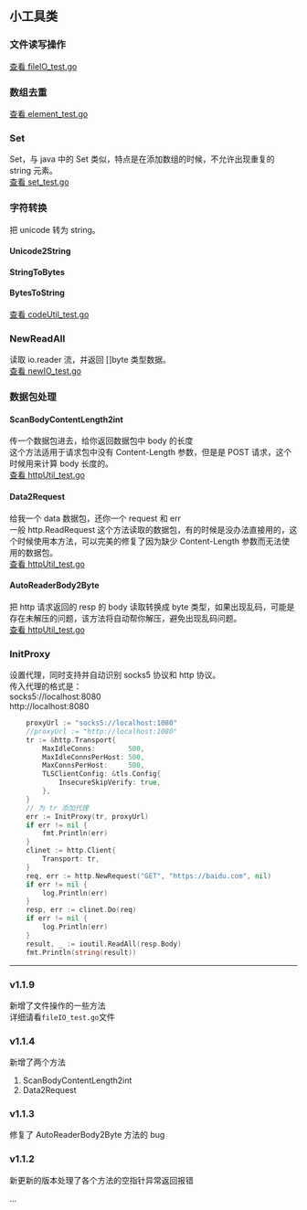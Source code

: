 ## 小工具类

### 文件读写操作
[查看 fileIO_test.go](fileIO_test.go)

### 数组去重
[查看 element_test.go](element_test.go)

### Set
Set，与 java 中的 Set 类似，特点是在添加数组的时候，不允许出现重复的 string 元素。  
[查看 set_test.go](set_test.go)

### 字符转换
把 unicode 转为 string。
#### Unicode2String   
#### StringToBytes 
#### BytesToString
[查看 codeUtil_test.go](codeUtil_test.go)

### NewReadAll
读取 io.reader 流，并返回 []byte 类型数据。  
[查看 newIO_test.go](newIO_test.go)

### 数据包处理
#### ScanBodyContentLength2int
传一个数据包进去，给你返回数据包中 body 的长度  
这个方法适用于请求包中没有 Content-Length 参数，但是是 POST 请求，这个时候用来计算 body 长度的。  
[查看 httpUtil_test.go](httpUtil_test.go)

#### Data2Request
给我一个 data 数据包，还你一个 request 和 err  
一般 http.ReadRequest 这个方法读取的数据包，有的时候是没办法直接用的，这个时候使用本方法，可以完美的修复了因为缺少 Content-Length 参数而无法使用的数据包。  
[查看 httpUtil_test.go](httpUtil_test.go)

#### AutoReaderBody2Byte
把 http 请求返回的 resp 的 body 读取转换成 byte 类型，如果出现乱码，可能是存在未解压的问题，该方法将自动帮你解压，避免出现乱码问题。  
[查看 httpUtil_test.go](httpUtil_test.go)  

### InitProxy
设置代理，同时支持并自动识别 socks5 协议和 http 协议。  
传入代理的格式是：  
socks5://localhost:8080  
http://localhost:8080  
```go
	proxyUrl := "socks5://localhost:1080"
	//proxyUrl := "http://localhost:1080"
	tr := &http.Transport{
		MaxIdleConns:        500,
		MaxIdleConnsPerHost: 500,
		MaxConnsPerHost:     500,
		TLSClientConfig: &tls.Config{
			InsecureSkipVerify: true,
		},
	}
	// 为 tr 添加代理
	err := InitProxy(tr, proxyUrl)
	if err != nil {
		fmt.Println(err)
	}
	clinet := http.Client{
		Transport: tr,
	}
	req, err := http.NewRequest("GET", "https://baidu.com", nil)
	if err != nil {
		log.Println(err)
	}
	resp, err := clinet.Do(req)
	if err != nil {
		log.Println(err)
	}
	result, _ := ioutil.ReadAll(resp.Body)
	fmt.Println(string(result))
```

---
### v1.1.9
新增了文件操作的一些方法  
详细请看`fileIO_test.go`文件

### v1.1.4
新增了两个方法
1. ScanBodyContentLength2int
2. Data2Request

### v1.1.3
修复了 AutoReaderBody2Byte 方法的 bug

### v1.1.2
新更新的版本处理了各个方法的空指针异常返回报错

...